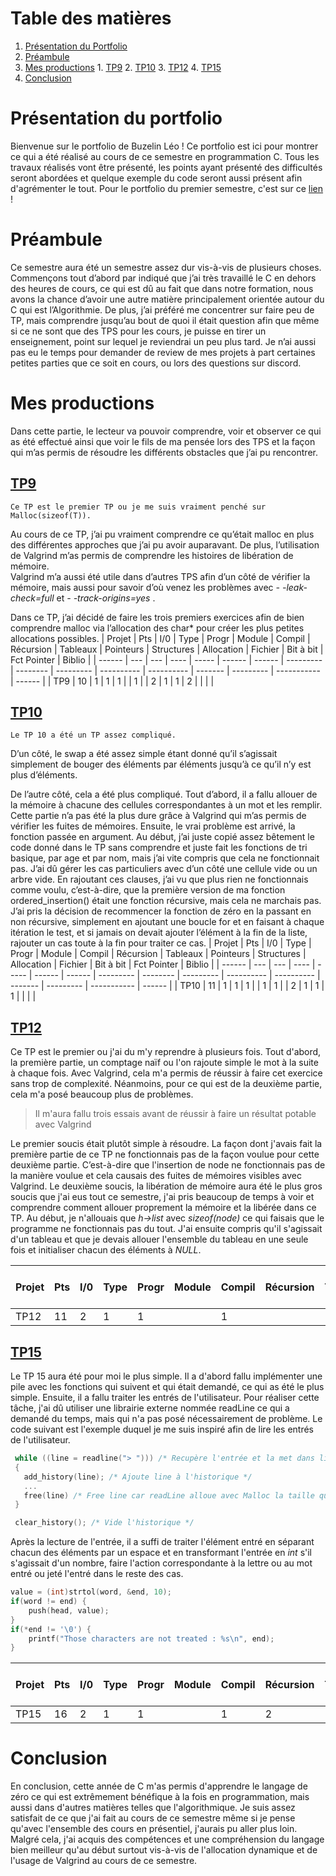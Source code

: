 ﻿# Table des matières
1. [Présentation du Portfolio](#Présentation-du-portfolio)
2. [Préambule](#Préambule)
3. [Mes productions](#Mes-productions)
		1.  [TP9](#tp9)
		2.  [TP10](#tp10)
		3.  [TP12](#tp12)
		4.  [TP15](#tp15)
4. [Conclusion](#Conclusion)

# Présentation du portfolio
Bienvenue sur le portfolio de Buzelin Léo !
Ce portfolio est ici pour montrer ce qui a été réalisé au cours de ce semestre en programmation C.
Tous les travaux réalisés vont être présenté, les points ayant présenté des difficultés seront abordées et quelque exemple du code seront aussi présent afin d'agrémenter le tout.
Pour le portfolio du premier semestre, c'est sur ce [lien](https://github.com/Minibuz/ProgC/blob/master/Portefolio.pdf) !

# Préambule
Ce semestre aura été un semestre assez dur vis-à-vis de plusieurs choses.  
Commençons tout d’abord par indiqué que j’ai très travaillé le C en dehors des heures de cours, ce qui est dû au fait que dans notre formation, nous avons la chance d’avoir une autre matière principalement orientée autour du C qui est l’Algorithmie. De plus, j’ai préféré me concentrer sur faire peu de TP, mais comprendre jusqu’au bout de quoi il était question afin que même si ce ne sont que des TPS pour les cours, je puisse en tirer un enseignement, point sur lequel je reviendrai un peu plus tard. Je n’ai aussi pas eu le temps pour demander de review de mes projets à part certaines petites parties que ce soit en cours, ou lors des questions sur discord.

# Mes productions

Dans cette partie, le lecteur va pouvoir comprendre, voir et observer ce qui as été effectué ainsi que voir le fils de ma pensée lors des TPS et la façon qui m’as permis de résoudre les différents obstacles que j’ai pu rencontrer.

## [TP9](https://github.com/Minibuz/ProgC-S2/tree/main/TP9)

	Ce TP est le premier TP ou je me suis vraiment penché sur Malloc(sizeof(T)).

Au cours de ce TP, j’ai pu vraiment comprendre ce qu’était malloc en plus des différentes approches que j’ai pu avoir auparavant. De plus, l’utilisation de Valgrind m’as permis de comprendre les histoires de libération de mémoire.  
Valgrind m’a aussi été utile dans d’autres TPS afin d’un côté de vérifier la mémoire, mais aussi pour savoir d’où venez les problèmes avec *- -leak-check=full* et *- -track-origins=yes* .

Dans ce TP, j’ai décidé de faire les trois premiers exercices afin de bien comprendre malloc via l’allocation des char* pour créer les plus petites allocations possibles.
| Projet | Pts | I/0 | Type | Progr | Module | Compil | Récursion | Tableaux | Pointeurs | Structures | Allocation | Fichier | Bit à bit | Fct Pointer | Biblio |
| ------ | --- | --- | ---- | ----- | ------ | ------ | --------- | -------- | --------- | ---------- | ---------- | ------- | --------- | ----------- | ------ |
| TP9 | 10 | 1 | 1 | 1 | | 1 | | 2 | 1 | 1 | 2 | | | |
## [TP10](https://github.com/Minibuz/ProgC-S2/tree/main/TP10)

	Le TP 10 a été un TP assez compliqué.

D’un côté, le swap a été assez simple étant donné qu’il s’agissait simplement de bouger des éléments par éléments jusqu’à ce qu’il n’y est plus d’éléments.

De l’autre côté, cela a été plus compliqué. Tout d’abord, il a fallu allouer de la mémoire à chacune des cellules correspondantes à un mot et les remplir. Cette partie n’a pas été la plus dure grâce à Valgrind qui m’as permis de vérifier les fuites de mémoires. Ensuite, le vrai problème est arrivé, la fonction passée en argument. Au début, j’ai juste copié assez bêtement le code donné dans le TP sans comprendre et juste fait les fonctions de tri basique, par age et par nom, mais j’ai vite compris que cela ne fonctionnait pas. J’ai dû gérer les cas particuliers avec d’un côté une cellule vide ou un arbre vide. En rajoutant ces clauses, j’ai vu que plus rien ne fonctionnais comme voulu, c’est-à-dire, que la première version de ma fonction ordered_insertion() était une fonction récursive, mais cela ne marchais pas. J’ai pris la décision de recommencer la fonction de zéro en la passant en non récursive, simplement en ajoutant une boucle for et en faisant à chaque itération le test, et si jamais on devait ajouter l’élément à la fin de la liste, rajouter un cas toute à la fin pour traiter ce cas.
| Projet | Pts | I/0 | Type | Progr | Module | Compil | Récursion | Tableaux | Pointeurs | Structures | Allocation | Fichier | Bit à bit | Fct Pointer | Biblio |
| ------ | --- | --- | ---- | ----- | ------ | ------ | --------- | -------- | --------- | ---------- | ---------- | ------- | --------- | ----------- | ------ |
| TP10 | 11 | 1 | 1 | 1 | | 1 | 1 | | 2 | 1 | 1 | 1 | | |  |
## [TP12](https://github.com/Minibuz/ProgC-S2/tree/main/TP12)
Ce TP est le premier ou j'ai du m'y reprendre à plusieurs fois.
Tout d'abord, la première partie, un comptage naïf ou l'on rajoute simple le mot à la suite à chaque fois. Avec Valgrind, cela m'a permis de réussir à faire cet exercice sans trop de complexité.
Néanmoins, pour ce qui est de la deuxième partie, cela m'a posé beaucoup plus de problèmes.
> Il m'aura fallu trois essais avant de réussir à faire un résultat potable avec Valgrind 

Le premier soucis était plutôt simple à résoudre. La façon dont j'avais fait la première partie de ce TP ne fonctionnais pas de la façon voulue pour cette deuxième partie. C’est-à-dire que l'insertion de node ne fonctionnais pas de la manière voulue et cela causais des fuites de mémoires visibles avec Valgrind.
Le deuxième soucis, la libération de mémoire aura été le plus gros soucis que j'ai eus tout ce semestre, j'ai pris beaucoup de temps à voir et comprendre comment allouer proprement la mémoire et la libérée dans ce TP. Au début, je n'allouais que *h->list* avec *sizeof(node)* ce qui faisais que le programme ne fonctionnais pas du tout. J'ai ensuite compris qu'il s'agissait d'un tableau et que je devais allouer l'ensemble du tableau en une seule fois et initialiser chacun des éléments à *NULL*.

| Projet | Pts | I/0 | Type | Progr | Module | Compil | Récursion | Tableaux | Pointeurs | Structures | Allocation | Fichier | Bit à bit | Fct Pointer | Biblio |
| ------ | --- | --- | ---- | ----- | ------ | ------ | --------- | -------- | --------- | ---------- | ---------- | ------- | --------- | ----------- | ------ |
| TP12 | 11 | 2 | 1 | 1 | | 1 | | 1 | 1 | 2 | 1 | 1 | | | |
## [TP15](https://github.com/Minibuz/ProgC-S2/tree/main/TP15)
Le TP 15 aura été pour moi le plus simple.
Il a d'abord fallu implémenter une pile avec les fonctions qui suivent et qui était demandé, ce qui as été le plus simple.
Ensuite, il a fallu traiter les entrés de l'utilisateur. Pour réaliser cette tâche, j'ai dû utiliser une librairie externe nommée readLine ce qui a demandé du temps, mais qui n'a pas posé nécessairement de problème. Le code suivant est l'exemple duquel je me suis inspiré afin de lire les entrés de l'utilisateur.
```c
 while ((line = readline("> "))) /* Recupère l'entrée et la met dans line */
 {
   add_history(line); /* Ajoute line à l'historique */
   ...
   free(line) /* Free line car readLine alloue avec Malloc la taille qu'il faut */
 }

 clear_history(); /* Vide l'historique */
```
Après la lecture de l'entrée, il a suffi de traiter l'élément entré en séparant chacun des éléments par un espace et en transformant l'entrée en *int* s'il s'agissait d'un nombre, faire l'action correspondante à la lettre ou au mot entré ou jeté l'entré dans le reste des cas.
```c
value = (int)strtol(word, &end, 10);
if(word != end) {
	push(head, value);
}
if(*end != '\0') {
	printf("Those characters are not treated : %s\n", end);
}
```

| Projet | Pts | I/0 | Type | Progr | Module | Compil | Récursion | Tableaux | Pointeurs | Structures | Allocation | Fichier | Bit à bit | Fct Pointer | Biblio |
| ------ | --- | --- | ---- | ----- | ------ | ------ | --------- | -------- | --------- | ---------- | ---------- | ------- | --------- | ----------- | ------ |
| TP15 | 16 | 2 | 1 | 1 | | 1 | 2 | | 1 | 1 | 2 | | |1 |2 |

# Conclusion
En conclusion, cette année de C m'as permis d'apprendre le langage de zéro ce qui est extrêmement bénéfique à la fois en programmation, mais aussi dans d'autres matières telles que l'algorithmique.
Je suis assez satisfait de ce que j'ai fait au cours de ce semestre même si je pense qu'avec l'ensemble des cours en présentiel, j'aurais pu aller plus loin. Malgré cela, j'ai acquis des compétences et une compréhension du langage bien meilleur qu'au début surtout vis-à-vis de l'allocation dynamique et de l'usage de Valgrind au cours de ce semestre.
